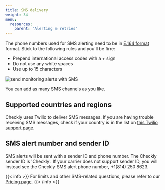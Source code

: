 ```yaml
---
title: SMS delivery
weight: 34
menu:
  resources:
    parent: "Alerting & retries"
---
```


The phone numbers used for SMS alerting need to be in [E.164 format](https://www.twilio.com/docs/glossary/what-e164) format. Stick to the following rules and you'll be fine:

- Prepend international access codes with a + sign
- Do not use any white spaces
- Use up to 15 characters

![send monitoring alerts with SMS](/docs/images/alerting/sms.png)

You can add as many SMS channels as you like.

## Supported countries and regions

Checkly uses Twilio to deliver SMS messages. If you are having trouble receiving SMS
messages, check if your country is in the list on [this Twilio support page](https://www.twilio.com/en-us/guidelines/sms).

## SMS alert number and sender ID

SMS alerts will be sent with a sender ID and phone number. The Checkly sender ID is 'Checkly'. If your carrier does not support sender ID, you will instead see the Checkly SMS alert phone number, +1(814) 250 8623.

{{< info >}}
For limits and other SMS-related questions, please refer to our [Pricing page](https://www.checklyhq.com/pricing/#features).
{{< /info >}}
